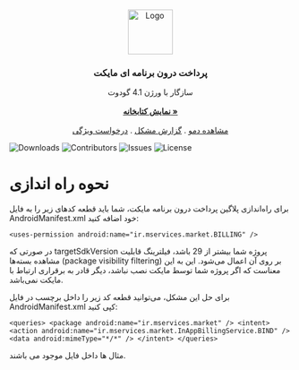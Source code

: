 <br/>
<p align="center">
  <a href="https://github.com/TheUnderName/Myket-IAP-Godot">
    <img src="https://myket.ir/core/images/logo/icon-700.png" alt="Logo" width="80" height="80">
  </a>

  <h3 align="center">پرداخت درون برنامه ای مایکت</h3>

  <p align="center">
    سازگار با ورژن 4.1 گودوت
    <br/>
    <br/>
    <a href="https://github.com/TheUnderName/Myket-IAP-Godot"><strong>نمایش کتابخانه »</strong></a>
    <br/>
    <br/>
    <a href="https://github.com/TheUnderName/Myket-IAP-Godot">مشاهده دمو</a>
    .
    <a href="https://github.com/TheUnderName/Myket-IAP-Godot/issues">گزارش مشکل</a>
    .
    <a href="https://github.com/TheUnderName/Myket-IAP-Godot/issues">درخواست ویژگی</a>
  </p>
</p>

![Downloads](https://img.shields.io/github/downloads/TheUnderName/Myket-IAP-Godot/total) ![Contributors](https://img.shields.io/github/contributors/TheUnderName/Myket-IAP-Godot?color=dark-green) ![Issues](https://img.shields.io/github/issues/TheUnderName/Myket-IAP-Godot) ![License](https://img.shields.io/github/license/TheUnderName/Myket-IAP-Godot) 


# نحوه راه اندازی
برای راه‌اندازی پلاگین پرداخت درون برنامه مایکت، شما باید قطعه کدهای زیر را به فایل AndroidManifest.xml خود اضافه کنید:

`<uses-permission android:name="ir.mservices.market.BILLING" />`


در صورتی که targetSdkVersion پروژه شما بیشتر از 29 باشد، فیلترینگ قابلیت مشاهده بسته‌ها (package visibility filtering) بر روی آن اعمال می‌شود. این به این معناست که اگر پروژه شما توسط مایکت نصب نباشد، دیگر قادر به برقراری ارتباط با مایکت نمی‌باشد.

برای حل این مشکل، می‌توانید قطعه کد زیر را داخل برچسب <manifest> در فایل AndroidManifest.xml کپی کنید:

`<queries>
    <package android:name="ir.mservices.market" />
    <intent>
        <action android:name="ir.mservices.market.InAppBillingService.BIND" />
        <data android:mimeType="*/*" />
    </intent>
</queries>`


مثال ها داخل فایل موجود می باشند.
